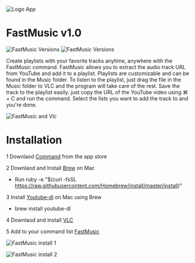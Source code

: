 

![Logo App](https://blogger.googleusercontent.com/img/a/AVvXsEhFYkufpcpLuneIzDseOCzGhUSEk_uR3bYOfuUx0PWg1MDbPOvrnkPKOsH5dN-SD7rCMfEB0heh9VT24iKc4qwEex0ET0BZKrGHK7bqt54WGalU4CoK2xRvJgOwL6RElcMqaO-C09xUwYNpYfPePhSjByjUgOsvS-50zVvM09FCxYSOUbCxFTKkl1NFHw)

# FastMusic v1.0 #

![FastMusic Versions](https://img.shields.io/badge/version-v1.0-blue) ![FastMusic Versions](https://img.shields.io/badge/Development%20Status-45%25-brightgreen) 

Create playlists with your favorite tracks anytime, anywhere with the FastMusic command. FastMusic allows you to extract the audio track URL from YouTube and add it to a playlist. Playlists are customizable and can be found in the Music folder. To listen to the playlist, just drag the file in the Music folder to VLC and the program will take care of the rest.
Save the track to the playlist easily: just copy the URL of the YouTube video using ⌘ + C and run the command. Select the lists you want to add the track to and you're done.


![FastMusic and Vlc](https://blogger.googleusercontent.com/img/b/R29vZ2xl/AVvXsEgSMgow6WuVFR7S-XgiDeuTUG-hPzxJeFqBKl5QWq-LatNAgHe8bpWKYYkCdnwMZJjmppwxUl_fBzm4U1nsQ1Cm9RvbxHRxCTSarUNUjQ673kAqlldMWMvs4BYOP0Nzz5jshbYnY4Na8leG89NaUAVc1t_OBk7iX5OlrsHGB6j9YkidCNKj2Zzejrdpag/s427/Il_mio_filmato_AdobeExpress.gif)

# Installation

1  Downlaod [Command](https://apps.apple.com/it/app/comandi/id915249334) from the app store

2  Downlaod and Install [Brew](https://brew.sh) on Mac
-  Run ruby -e "$(curl -fsSL https://raw.githubusercontent.com/Homebrew/install/master/install)" 

3 Install [Youtube-dl](https://formulae.brew.sh/formula/youtube-dl) on Mac using Brew
- brew install youtube-dl

4 Downlaod and Install [VLC](https://www.videolan.org/vlc/)

5 Add to your command list [FastMusic](https://www.icloud.com/shortcuts/c5c5caaaa7a94ae7a09e4d394e90f777)

![FastMusic install 1](https://blogger.googleusercontent.com/img/a/AVvXsEjecm2C-FBfTLSLxbN_GZBmvYemcXyDPU6QLQT2rzf4e8_hXPsDExLBZABEDCJgxDBXlgJo0rdicXcsXAKgmDu18lBQKDYwIFV2-vGJIAujawvpXffNJBRGnj-Q27kGX6i_zW0wcV-F-NSDnaO5P2ZFTK-ZNNvuc301vNGVrWV0mPme5JNuq-3NSFAYZQ) 


![FastMusic install 2](https://blogger.googleusercontent.com/img/a/AVvXsEg__QxPO9-exYHCg7qGyY4QMao4dFePOMD42t9hHSmZt6fTcVy5yYLVQrBg-jGytKWlhb3OrhwSCZMO8upkGQLhug2-EMwG5DPaGKqnSgJHDAjMI5kH3z-NBmIl_0fBli6Kd_8sk7LLB8REoSJ0TBQvqbdOn7_9Phnvk0xv7XSzJzXTzThPE_hdacaP4Q)
